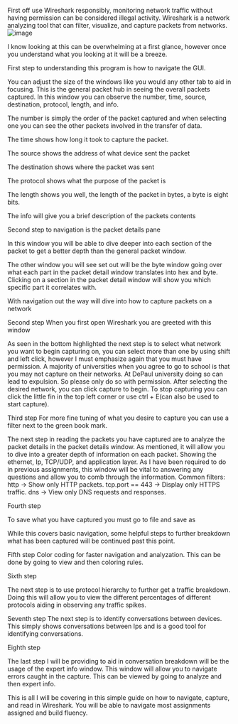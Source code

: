 First off use Wireshark responsibly, monitoring network traffic without having permission can be considered illegal activity. Wireshark is a network analyzing tool that can filter, visualize, and capture packets from networks.
![image](https://github.com/user-attachments/assets/82c03646-70a7-4ce8-98db-3204db2e40ea)



 
I know looking at this can be overwhelming at a first glance, however once you understand what you looking at it will be a breeze.

First step to understanding this program is how to navigate the GUI.
 
You can adjust the size of the windows like you would any other tab to aid in focusing. This is the general packet hub in seeing the overall packets captured. In this window you can observe the number, time, source, destination, protocol, length, and info.

The number is simply the order of the packet captured and when selecting one you can see the other packets involved in the transfer of data.

The time shows how long it took to capture the packet.

The source shows the address of what device sent the packet

The destination shows where the packet was sent

The protocol shows what the purpose of the packet is

The length shows you well, the length of the packet in bytes, a byte is eight bits.

The info will give you a brief description of the packets contents


Second step to navigation is the packet details pane
 
In this window you will be able to dive deeper into each section of the packet to get a better depth than the general packet window. 

The other window you will see set out will be the byte window going over what each part in the packet detail window translates into hex and byte. Clicking on a section in the packet detail window will show you which specific part it correlates with.
 


With navigation out the way will dive into how to capture packets on a network

Second step
When you first open Wireshark you are greeted with this window
 
As seen in the bottom highlighted the next step is to select what network you want to begin capturing on, you can select more than one by using shift and left click, however I must emphasize again that you must have permission. A majority of universities when you agree to go to school is that you may not capture on their networks. At DePaul university doing so can lead to expulsion. So please only do so with permission. After selecting the desired network, you can click capture to begin. To stop capturing you can click the little fin in the top left corner or use ctrl + E(can also be used to start capture).


Third step
For more fine tuning of what you desire to capture you can use a filter next to the green book mark.

The next step in reading the packets you have captured are to analyze the packet details in the packet details window. As mentioned, it will allow you to dive into a greater depth of information on each packet. Showing the ethernet, Ip, TCP/UDP, and application layer. As I have been required to do in previous assignments, this window will be vital to answering any questions and allow you to comb through the information. 
Common filters: http → Show only HTTP packets. tcp.port == 443 → Display only HTTPS traffic. dns → View only DNS requests and responses.
 

Fourth step

To save what you have captured you must go to file and save as
 

While this covers basic navigation, some helpful steps to further breakdown what has been captured will be continued past this point.

Fifth step 
Color coding for faster navigation and analyzation. This can be done by going to view and then coloring rules.
 

Sixth step

The next step is to use protocol hierarchy to further get a traffic breakdown. Doing this will allow you to view the different percentages of different protocols aiding in observing any traffic spikes. 
 

Seventh step
The next step is to identify conversations between devices. This simply shows conversations between Ips and is a good tool for identifying conversations.
 

Eighth step

The last step I will be providing to aid in conversation breakdown will be the usage of the expert info window. This window will allow you to navigate errors caught in the capture. This can be viewed by going to analyze and then expert info.
 

This is all I will be covering in this simple guide on how to navigate, capture, and read in Wireshark. You will be able to navigate most assignments assigned and build fluency.  
